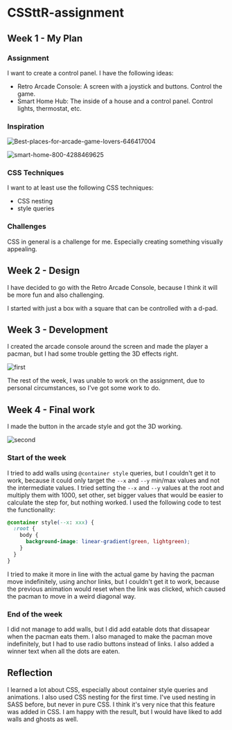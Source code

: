# CSSttR-assignment

## Week 1 - My Plan

### Assignment

I want to create a control panel. I have the following ideas:

- Retro Arcade Console: A screen with a joystick and buttons. Control the game.
- Smart Home Hub: The inside of a house and a control panel. Control lights, thermostat, etc.

### Inspiration

![Best-places-for-arcade-game-lovers-646417004](https://github.com/mtdvlpr/CSSttR-assignment/assets/46671786/78ded364-466a-447f-ab9d-083d119c5b5c)

![smart-home-800-4288469625](https://github.com/mtdvlpr/CSSttR-assignment/assets/46671786/41f24de0-81ba-40d7-b852-47e8952f5192)

### CSS Techniques

I want to at least use the following CSS techniques:

- CSS nesting
- style queries

### Challenges

CSS in general is a challenge for me. Especially creating something visually appealing.

## Week 2 - Design

I have decided to go with the Retro Arcade Console, because I think it will be more fun and also challenging.

I started with just a box with a square that can be controlled with a d-pad.

## Week 3 - Development

I created the arcade console around the screen and made the player a pacman, but I had some trouble getting the 3D effects right.

![first](https://github.com/mtdvlpr/CSSttR-assignment/assets/46671786/8e564bb5-d49b-4eaa-b053-86b677e5648a)

The rest of the week, I was unable to work on the assignment, due to personal circumstances, so I've got some work to do.

## Week 4 - Final work

I made the button in the arcade style and got the 3D working.

![second](https://github.com/mtdvlpr/CSSttR-assignment/assets/46671786/ea789e9b-c870-4064-930b-1abe7764c104)

### Start of the week

I tried to add walls using `@container style` queries, but I couldn't get it to work, because it could only target the `--x` and `--y` min/max values and not the intermediate values. I tried setting the `--x` and `--y` values at the root and multiply them with 1000, set other, set bigger values that would be easier to calculate the step for, but nothing worked.  I used the following code to test the functionality:

```css
@container style(--x: xxx) {
  :root {
    body {
      background-image: linear-gradient(green, lightgreen);
    }
  }
}
```

I tried to make it more in line with the actual game by having the pacman move indefinitely, using anchor links, but I couldn't get it to work, because the previous animation would reset when the link was clicked, which caused the pacman to move in a weird diagonal way.

### End of the week

I did not manage to add walls, but I did add eatable dots that dissapear when the pacman eats them. I also managed to make the pacman move indefinitely, but I had to use radio buttons instead of links. I also added a winner text when all the dots are eaten.

## Reflection

I learned a lot about CSS, especially about container style queries and animations. I also used CSS nesting for the first time. I've used nesting in SASS before, but never in pure CSS. I think it's very nice that this feature was added in CSS. I am happy with the result, but I would have liked to add walls and ghosts as well.
